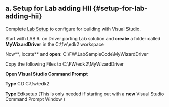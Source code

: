 
<!--- @file
 file setup-for-lab-adding-hii

Copyright (c) 2018, Intel Corporation. All rights reserved.<BR>

Redistribution and use in source (original document form) and 'compiled'
forms (converted to PDF, epub, HTML and other formats) with or without
modification, are permitted provided that the following conditions are met:

1) Redistributions of source code (original document form) must retain the
above copyright notice, this list of conditions and the following
disclaimer as the first lines of this file unmodified.

2) Redistributions in compiled form (transformed to other DTDs, converted to
PDF, epub, HTML and other formats) must reproduce the above copyright
notice, this list of conditions and the following disclaimer in the
documentation and/or other materials provided with the distribution.

THIS DOCUMENTATION IS PROVIDED BY TIANOCORE PROJECT "AS IS" AND ANY EXPRESS OR
IMPLIED WARRANTIES, INCLUDING, BUT NOT LIMITED TO, THE IMPLIED WARRANTIES OF
MERCHANTABILITY AND FITNESS FOR A PARTICULAR PURPOSE ARE DISCLAIMED. IN NO
EVENT SHALL TIANOCORE PROJECT BE LIABLE FOR ANY DIRECT, INDIRECT, INCIDENTAL,
SPECIAL, EXEMPLARY, OR CONSEQUENTIAL DAMAGES (INCLUDING, BUT NOT LIMITED TO,
PROCUREMENT OF SUBSTITUTE GOODS OR SERVICES; LOSS OF USE, DATA, OR PROFITS;
OR BUSINESS INTERRUPTION) HOWEVER CAUSED AND ON ANY THEORY OF LIABILITY,
WHETHER IN CONTRACT, STRICT LIABILITY, OR TORT (INCLUDING NEGLIGENCE OR
OTHERWISE) ARISING IN ANY WAY OUT OF THE USE OF THIS DOCUMENTATION, EVEN IF
ADVISED OF THE POSSIBILITY OF SUCH DAMAGE.

-->
## a. Setup for Lab adding HII {#setup-for-lab-adding-hii}

Complete [Lab Setup](../lab_setup/README.md) to configure for building with Visual Studio.

Start with LAB 6\. on Driver porting Lab solution and **create** a folder called **MyWizardDriver** in the C:\fw\edk2 workspace

Now**, locate** and **open**: C:\FW\LabSampleCode\MyWizardDriver

Copy the following Files to C:\FW\edk2\MyWizardDriver

**Open Visual Studio Command Prompt**

**Type** CD C:\fw\edk2

**Type** Edksetup (This is only needed if starting out with a **new** Visual Studio Command Prompt Window )